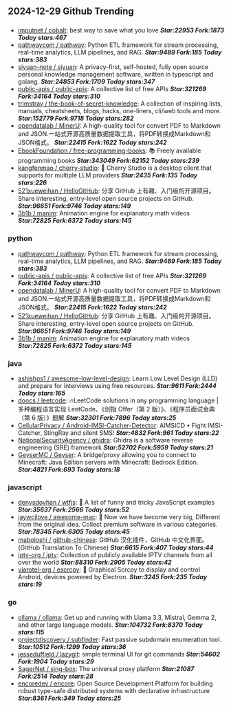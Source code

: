 ## 2024-12-29 Github Trending

### 
* [imputnet / cobalt](https://github.com/imputnet/cobalt): best way to save what you love ***Star:22953 Fork:1873 Today stars:467***
* [pathwaycom / pathway](https://github.com/pathwaycom/pathway): Python ETL framework for stream processing, real-time analytics, LLM pipelines, and RAG. ***Star:9489 Fork:185 Today stars:383***
* [siyuan-note / siyuan](https://github.com/siyuan-note/siyuan): A privacy-first, self-hosted, fully open source personal knowledge management software, written in typescript and golang. ***Star:24853 Fork:1709 Today stars:347***
* [public-apis / public-apis](https://github.com/public-apis/public-apis): A collective list of free APIs ***Star:321269 Fork:34164 Today stars:310***
* [trimstray / the-book-of-secret-knowledge](https://github.com/trimstray/the-book-of-secret-knowledge): A collection of inspiring lists, manuals, cheatsheets, blogs, hacks, one-liners, cli/web tools and more. ***Star:152779 Fork:9718 Today stars:282***
* [opendatalab / MinerU](https://github.com/opendatalab/MinerU): A high-quality tool for convert PDF to Markdown and JSON.一站式开源高质量数据提取工具，将PDF转换成Markdown和JSON格式。 ***Star:22415 Fork:1622 Today stars:242***
* [EbookFoundation / free-programming-books](https://github.com/EbookFoundation/free-programming-books): 📚 Freely available programming books ***Star:343049 Fork:62152 Today stars:239***
* [kangfenmao / cherry-studio](https://github.com/kangfenmao/cherry-studio): 🍒 Cherry Studio is a desktop client that supports for multiple LLM providers ***Star:2435 Fork:135 Today stars:226***
* [521xueweihan / HelloGitHub](https://github.com/521xueweihan/HelloGitHub): 分享 GitHub 上有趣、入门级的开源项目。Share interesting, entry-level open source projects on GitHub. ***Star:96651 Fork:9746 Today stars:149***
* [3b1b / manim](https://github.com/3b1b/manim): Animation engine for explanatory math videos ***Star:72825 Fork:6372 Today stars:145***

### python
* [pathwaycom / pathway](https://github.com/pathwaycom/pathway): Python ETL framework for stream processing, real-time analytics, LLM pipelines, and RAG. ***Star:9489 Fork:185 Today stars:383***
* [public-apis / public-apis](https://github.com/public-apis/public-apis): A collective list of free APIs ***Star:321269 Fork:34164 Today stars:310***
* [opendatalab / MinerU](https://github.com/opendatalab/MinerU): A high-quality tool for convert PDF to Markdown and JSON.一站式开源高质量数据提取工具，将PDF转换成Markdown和JSON格式。 ***Star:22415 Fork:1622 Today stars:242***
* [521xueweihan / HelloGitHub](https://github.com/521xueweihan/HelloGitHub): 分享 GitHub 上有趣、入门级的开源项目。Share interesting, entry-level open source projects on GitHub. ***Star:96651 Fork:9746 Today stars:149***
* [3b1b / manim](https://github.com/3b1b/manim): Animation engine for explanatory math videos ***Star:72825 Fork:6372 Today stars:145***

### java
* [ashishps1 / awesome-low-level-design](https://github.com/ashishps1/awesome-low-level-design): Learn Low Level Design (LLD) and prepare for interviews using free resources. ***Star:9611 Fork:2444 Today stars:165***
* [doocs / leetcode](https://github.com/doocs/leetcode): 🔥LeetCode solutions in any programming language | 多种编程语言实现 LeetCode、《剑指 Offer（第 2 版）》、《程序员面试金典（第 6 版）》题解 ***Star:32301 Fork:7896 Today stars:25***
* [CellularPrivacy / Android-IMSI-Catcher-Detector](https://github.com/CellularPrivacy/Android-IMSI-Catcher-Detector): AIMSICD • Fight IMSI-Catcher, StingRay and silent SMS! ***Star:4832 Fork:961 Today stars:22***
* [NationalSecurityAgency / ghidra](https://github.com/NationalSecurityAgency/ghidra): Ghidra is a software reverse engineering (SRE) framework ***Star:52702 Fork:5959 Today stars:21***
* [GeyserMC / Geyser](https://github.com/GeyserMC/Geyser): A bridge/proxy allowing you to connect to Minecraft: Java Edition servers with Minecraft: Bedrock Edition. ***Star:4821 Fork:693 Today stars:18***

### javascript
* [denysdovhan / wtfjs](https://github.com/denysdovhan/wtfjs): 🤪 A list of funny and tricky JavaScript examples ***Star:35637 Fork:2566 Today stars:52***
* [jaywcjlove / awesome-mac](https://github.com/jaywcjlove/awesome-mac):  Now we have become very big, Different from the original idea. Collect premium software in various categories. ***Star:78345 Fork:6305 Today stars:45***
* [maboloshi / github-chinese](https://github.com/maboloshi/github-chinese): GitHub 汉化插件，GitHub 中文化界面。 (GitHub Translation To Chinese) ***Star:6615 Fork:407 Today stars:44***
* [iptv-org / iptv](https://github.com/iptv-org/iptv): Collection of publicly available IPTV channels from all over the world ***Star:88310 Fork:2905 Today stars:42***
* [viarotel-org / escrcpy](https://github.com/viarotel-org/escrcpy): 📱 Graphical Scrcpy to display and control Android, devices powered by Electron. ***Star:3245 Fork:235 Today stars:19***

### go
* [ollama / ollama](https://github.com/ollama/ollama): Get up and running with Llama 3.3, Mistral, Gemma 2, and other large language models. ***Star:104732 Fork:8370 Today stars:115***
* [projectdiscovery / subfinder](https://github.com/projectdiscovery/subfinder): Fast passive subdomain enumeration tool. ***Star:10512 Fork:1299 Today stars:36***
* [jesseduffield / lazygit](https://github.com/jesseduffield/lazygit): simple terminal UI for git commands ***Star:54602 Fork:1904 Today stars:29***
* [SagerNet / sing-box](https://github.com/SagerNet/sing-box): The universal proxy platform ***Star:21087 Fork:2514 Today stars:28***
* [encoredev / encore](https://github.com/encoredev/encore): Open Source Development Platform for building robust type-safe distributed systems with declarative infrastructure ***Star:8361 Fork:349 Today stars:25***
